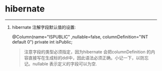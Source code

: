 # hibernate #

----------
1. hibernate 注解字段默认值的设置:
     
    @Column(name="ISPUBLIC" ,nullable=false,
	columnDefinition="INT default 0")
	private int isPublic;

	> 注意字段的类型必须指定，因为hibernate 会把columnDefinition 的内容直接写在生成标的ddl中，因此语法必须正确。小记一下，以防忘记。nullable 表示定义的字段可以为空.